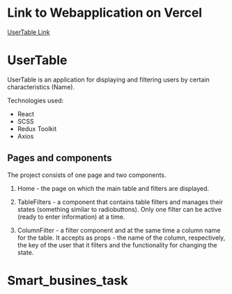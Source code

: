 # Link to Webapplication on Vercel

[UserTable Link](https://smartbusinessuserstable-knidzes-projects.vercel.app/)

# UserTable

UserTable is an application for displaying and filtering users by certain characteristics (Name).

Technologies used:

- React
- SCSS
- Redux Toolkit
- Axios

## Pages and components

The project consists of one page and two components.

1. Home - the page on which the main table and filters are displayed.

2. TableFilters - a component that contains table filters and manages their states (something similar to radiobuttons). Only one filter can be active (ready to enter information) at a time.

3. ColumnFilter - a filter component and at the same time a column name for the table. It accepts as props - the name of the column, respectively, the key of the user that it filters and the functionality for changing the state.

# Smart_busines_task
